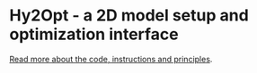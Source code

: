 # Hy2Opt - a 2D model setup and optimization interface

[Read more about the code, instructions and principles](https://sschwindt.github.io/hy2opt-wiki/).
